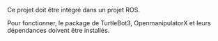 Ce projet doit être intégré dans un projet ROS.

Pour fonctionner, le package de TurtleBot3, OpenmanipulatorX et leurs dépendances doivent être installés.
